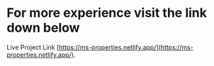 # For more experience visit the link down below 

Live Project Link  [https://ms-properties.netlify.app/](https://ms-properties.netlify.app/).

